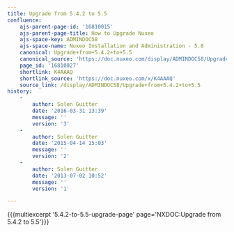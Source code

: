 ```yaml
---
title: Upgrade from 5.4.2 to 5.5
confluence:
    ajs-parent-page-id: '16810015'
    ajs-parent-page-title: How to Upgrade Nuxeo
    ajs-space-key: ADMINDOC58
    ajs-space-name: Nuxeo Installation and Administration - 5.8
    canonical: Upgrade+from+5.4.2+to+5.5
    canonical_source: 'https://doc.nuxeo.com/display/ADMINDOC58/Upgrade+from+5.4.2+to+5.5'
    page_id: '16810027'
    shortlink: K4AAAQ
    shortlink_source: 'https://doc.nuxeo.com/x/K4AAAQ'
    source_link: /display/ADMINDOC58/Upgrade+from+5.4.2+to+5.5
history:
    - 
        author: Solen Guitter
        date: '2016-03-31 13:39'
        message: ''
        version: '3'
    - 
        author: Solen Guitter
        date: '2015-04-14 15:03'
        message: ''
        version: '2'
    - 
        author: Solen Guitter
        date: '2013-07-02 10:52'
        message: ''
        version: '1'

---
```

{{{multiexcerpt '5.4.2-to-5.5-upgrade-page' page='NXDOC:Upgrade from 5.4.2 to 5.5'}}}